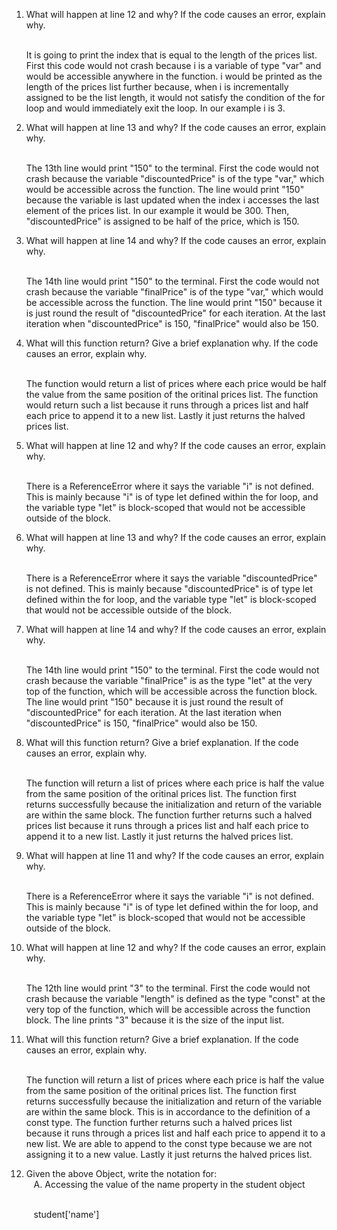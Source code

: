 <ol>
  <li> What will happen at line 12 and why? If the code causes an error, explain why. </li>
  <p> <br> It is going to print the index that is equal to the length of the prices list. First this code would not crash because i is a variable of type "var" and would be accessible anywhere in the function. i would be printed as the length of the prices list further because, when i is incrementally assigned to be the list length, it would not satisfy the condition of the for loop and would immediately exit the loop. In our example i is 3. </p>
  <li> What will happen at line 13 and why? If the code causes an error, explain why. </li>
  <p> <br> The 13th line would print "150" to the terminal. First the code would not crash because the variable "discountedPrice" is of the type "var," which would be accessible across the function. The line would print "150" because the variable is last updated when the index i accesses the last element of the prices list. In our example it would be 300. Then, "discountedPrice" is assigned to be half of the price, which is 150. </p>
  <li> What will happen at line 14 and why? If the code causes an error, explain why. </li>
  <p> <br> The 14th line would print "150" to the terminal. First the code would not crash because the variable "finalPrice" is of the type "var," which would be accessible across the function. The line would print "150" because it is just round the result of "discountedPrice" for each iteration. At the last iteration when "discountedPrice" is 150, "finalPrice" would also be 150. </p>
  <li> What will this function return? Give a brief explanation why. If the code causes an error, explain why. </li>
  <p> <br> The function would return a list of prices where each price would be half the value from the same position of the oritinal prices list. The function would return such a list because it runs through a prices list and half each price to append it to a new list. Lastly it just returns the halved prices list. </p>
  <li> What will happen at line 12 and why?  If the code causes an error, explain why. </li>
  <p> <br> There is a ReferenceError where it says the variable "i" is not defined. This is mainly because "i" is of type let defined within the for loop, and the variable type "let" is block-scoped that would not be accessible outside of the  block. </p>
  <li> What will happen at line 13 and why? If the code causes an error, explain why. </li>
  <p> <br> There is a ReferenceError where it says the variable "discountedPrice" is not defined. This is mainly because "discountedPrice" is of type let defined within the for loop, and the variable type "let" is block-scoped that would not be accessible outside of the block. </p>
  <li> What will happen at line 14 and why? If the code causes an error, explain why. </li>
  <p> <br> The 14th line would print "150" to the terminal. First the code would not crash because the variable "finalPrice" is as the type "let" at the very top of the function, which will be accessible across the function block. The line would print "150" because it is just round the result of "discountedPrice" for each iteration. At the last iteration when "discountedPrice" is 150, "finalPrice" would also be 150. </p>
  <li> What will this function return? Give a brief explanation. If the code causes an error, explain why. </li>
  <p> <br> The function will return a list of prices where each price is half the value from the same position of the oritinal prices list. The function first returns successfully because the initialization and return of the variable are within the same block. The function further returns such a halved prices list because it runs through a prices list and half each price to append it to a new list. Lastly it just returns the halved prices list. </p>
  <li> What will happen at line 11 and why? If the code causes an error, explain why. </li>
  <p> <br> There is a ReferenceError where it says the variable "i" is not defined. This is mainly because "i" is of type let defined within the for loop, and the variable type "let" is block-scoped that would not be accessible outside of the  block. </p>
  <li> What will happen at line 12 and why? If the code causes an error, explain why. </li>
  <p> <br> The 12th line would print "3" to the terminal. First the code would not crash because the variable "length" is defined as the type "const" at the very top of the function, which will be accessible across the function block. The line prints "3" because it is the size of the input list. </p>
  <li> What will this function return? Give a brief explanation. If the code causes an error, explain why. </li>
  <p> <br> The function will return a list of prices where each price is half the value from the same position of the oritinal prices list. The function first returns successfully because the initialization and return of the variable are within the same block. This is in accordance to the definition of a const type. The function further returns such a halved prices list because it runs through a prices list and half each price to append it to a new list. We are able to append to the const type because we are not assigning it to a new value. Lastly it just returns the halved prices list. </p>
  <li> 
    Given the above Object, write the notation for: 
    <br> &nbsp;&nbsp; A. Accessing the value of the name property in the student object 
    <p> <br> &nbsp;&nbsp; student['name'] </p>
  </li>
</ol>